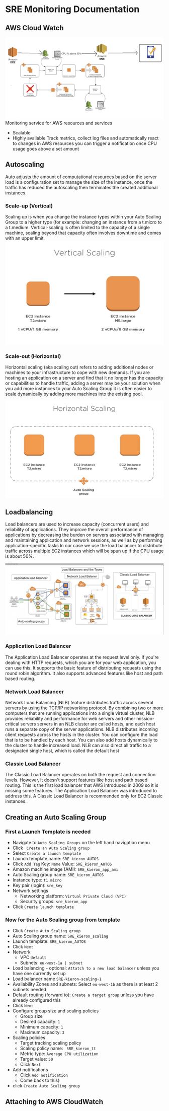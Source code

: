 # SRE Monitoring Documentation

## AWS Cloud Watch 
![CLOUDW](img/cloudwatch.png)
Monitoring service for AWS resources and services 
- Scalable
- Highly available 
Track metrics, collect log files and automatically react to changes in AWS resources you can trigger a notification once CPU usage goes above a set amount

## Autoscaling
Auto adjusts the amount of computational resources based on the server load is a configuration set to manage the size of the instance, once the traffic has reduced the autoscaling then terminates the created additional instances.

### Scale-up (Vertical)
Scaling up is when you change the instance types within your Auto Scaling Group to a higher type (for example: changing an instance from a t.micro to a t.medium.
Vertical-scaling is often limited to the capacity of a single machine, scaling beyond that capacity often involves downtime and comes with an upper limit.
![vert](img/vert.png)

### Scale-out (Horizontal)
Horizontal scaling (aka scaling out) refers to adding additional nodes or machines to your infrastructure to cope with new demands. If you are hosting an application on a server and find that it no longer has the capacity or capabilities to handle traffic, adding a server may be your solution
when you add more instances to your Auto Scaling Group it is often easier to scale dynamically by adding more machines into the existing pool.

![horizontal](img/horizon.png)

## Loadbalancing
Load balancers are used to increase capacity (concurrent users) and reliability of applications. They improve the overall performance of applications by decreasing the burden on servers associated with managing and maintaining application and network sessions, as well as by performing application-specific tasks
In our case we use the load balancer to distribute traffic across multiple EC2 instances which will be spun up if the CPU usage is about 50%.

![LOADB](img/Load_Balancers.png)

### Application Load Balancer
The Application Load Balancer operates at the request level only. If you're dealing with HTTP requests, which you are for your web application, you can use this. It supports the basic feature of distributing requests using the round robin algorithm. It also supports advanced features like host and path based routing.

### Network Load Balancer
Network Load Balancing (NLB) feature distributes traffic across several servers by using the TCP/IP networking protocol. By combining two or more computers that are running applications into a single virtual cluster, NLB provides reliability and performance for web servers and other mission-critical servers
servers in an NLB cluster are called hosts, and each host runs a separate copy of the server applications. NLB distributes incoming client requests across the hosts in the cluster. You can configure the load that is to be handled by each host. You can also add hosts dynamically to the cluster to handle increased load. NLB can also direct all traffic to a designated single host, which is called the default host

### Classic Load Balancer
The Classic Load Balancer operates on both the request and connection levels. However, it doesn't support features like host and path based routing. This is the first load balancer that AWS introduced in 2009 so it is missing some features. The Application Load Balancer was introduced to address this. A Classic Load Balancer is recommended only for EC2 Classic instances.

## Creating an Auto Scaling Group
### First a Launch Template is needed
- Navigate to `Auto Scaling Groups` on the left hand navigation menu
- Click ` Create an Auto Scaling group`
- Select `Create a launch template`
- Launch template name: `SRE_kieron_AUTOS`
- Click `Add Tag` Key: `Name` Value: `SRE_kieron_AUTOS`
- Amazon machine image (AMI): `SRE_kieron_app_ami`
- Auto Scaling group name: `SRE_kieron_AUTOS`
- Instance type: `t1.micro`
- Key pair (login): `sre_key`
- Network settings
    - Networking platform: `Virtual Private Cloud (VPC)`
    - Security groups: `sre_kieron_app`
- Click `Create launch template`

### Now for the Auto Scaling group from template
- Click `Create Auto Scaling group`
- Auto Scaling group name: `SRE_kieron_scaling`
- Launch template: `SRE_kieron_AUTOS`
- Click `Next`
- Network
    - VPC `default`
    - Subnets: `eu-west-1a | subnet`
 - Load balancing - optional: `Attatch to a new load balancer` unless you have one currently set up
 - Load balancer name `SRE-kieron-scaling-1`
 - Availability Zones and subnets: Select `eu-west-1b` as there is at least 2 subnets needed
 - Default routing (forward to): `Create a target group` unless you have already configured this
 - Click `Next`
 - Configure group size and scaling policies
    - Group size
    - Desired capacity: `1`
    - Minimum capacity: `1`
    - Maximum capacity: `3`
 - Scaling policies
    - Target tracking scaling policy
    - Scaling policy name: ` SRE_kieron_tt`
    - Metric type: `Average CPU utilization`
    - Target value: `50`
    - Click `Next`
 - Add notifications
    - Click `Add notification`
    - Come back to this)
 - click `Create Auto Scaling group`
## Attaching to AWS CloudWatch

